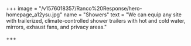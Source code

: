 +++
image = "/v1576018357/Ranco%20Response/hero-homepage_a12ysu.jpg"
name = "Showers"
text = "We can equip any site with trailerized, climate-controlled shower trailers with hot and cold water, mirrors, exhaust fans, and privacy areas."

+++
